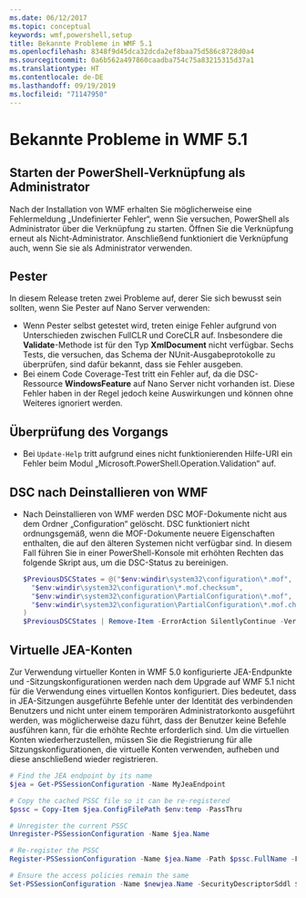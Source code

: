 ```yaml
---
ms.date: 06/12/2017
ms.topic: conceptual
keywords: wmf,powershell,setup
title: Bekannte Probleme in WMF 5.1
ms.openlocfilehash: 8348f9d45dca32dcda2ef8baa75d586c8728d0a4
ms.sourcegitcommit: 0a6b562a497860caadba754c75a83215315d37a1
ms.translationtype: HT
ms.contentlocale: de-DE
ms.lasthandoff: 09/19/2019
ms.locfileid: "71147950"
---
```

# <a name="known-issues-in-wmf-51"></a>Bekannte Probleme in WMF 5.1

## <a name="starting-powershell-shortcut-as-administrator"></a>Starten der PowerShell-Verknüpfung als Administrator

Nach der Installation von WMF erhalten Sie möglicherweise eine Fehlermeldung „Undefinierter Fehler“, wenn Sie versuchen, PowerShell als Administrator über die Verknüpfung zu starten. Öffnen Sie die Verknüpfung erneut als Nicht-Administrator. Anschließend funktioniert die Verknüpfung auch, wenn Sie sie als Administrator verwenden.

## <a name="pester"></a>Pester

In diesem Release treten zwei Probleme auf, derer Sie sich bewusst sein sollten, wenn Sie Pester auf Nano Server verwenden:

- Wenn Pester selbst getestet wird, treten einige Fehler aufgrund von Unterschieden zwischen FullCLR und CoreCLR auf. Insbesondere die **Validate**-Methode ist für den Typ **XmlDocument** nicht verfügbar. Sechs Tests, die versuchen, das Schema der NUnit-Ausgabeprotokolle zu überprüfen, sind dafür bekannt, dass sie Fehler ausgeben.
- Bei einem Code Coverage-Test tritt ein Fehler auf, da die DSC-Ressource **WindowsFeature** auf Nano Server nicht vorhanden ist. Diese Fehler haben in der Regel jedoch keine Auswirkungen und können ohne Weiteres ignoriert werden.

## <a name="operation-validation"></a>Überprüfung des Vorgangs

- Bei `Update-Help` tritt aufgrund eines nicht funktionierenden Hilfe-URI ein Fehler beim Modul „Microsoft.PowerShell.Operation.Validation“ auf.

## <a name="dsc-after-uninstall-wmf"></a>DSC nach Deinstallieren von WMF

- Nach Deinstallieren von WMF werden DSC MOF-Dokumente nicht aus dem Ordner „Configuration“ gelöscht. DSC funktioniert nicht ordnungsgemäß, wenn die MOF-Dokumente neuere Eigenschaften enthalten, die auf den älteren Systemen nicht verfügbar sind. In diesem Fall führen Sie in einer PowerShell-Konsole mit erhöhten Rechten das folgende Skript aus, um die DSC-Status zu bereinigen.

  ```powershell
  $PreviousDSCStates = @("$env:windir\system32\configuration\*.mof",
    "$env:windir\system32\configuration\*.mof.checksum",
    "$env:windir\system32\configuration\PartialConfiguration\*.mof",
    "$env:windir\system32\configuration\PartialConfiguration\*.mof.checksum"
  )
  $PreviousDSCStates | Remove-Item -ErrorAction SilentlyContinue -Verbose
  ```

## <a name="jea-virtual-accounts"></a>Virtuelle JEA-Konten

Zur Verwendung virtueller Konten in WMF 5.0 konfigurierte JEA-Endpunkte und -Sitzungskonfigurationen werden nach dem Upgrade auf WMF 5.1 nicht für die Verwendung eines virtuellen Kontos konfiguriert. Dies bedeutet, dass in JEA-Sitzungen ausgeführte Befehle unter der Identität des verbindenden Benutzers und nicht unter einem temporären Administratorkonto ausgeführt werden, was möglicherweise dazu führt, dass der Benutzer keine Befehle ausführen kann, für die erhöhte Rechte erforderlich sind. Um die virtuellen Konten wiederherzustellen, müssen Sie die Registrierung für alle Sitzungskonfigurationen, die virtuelle Konten verwenden, aufheben und diese anschließend wieder registrieren.

```powershell
# Find the JEA endpoint by its name
$jea = Get-PSSessionConfiguration -Name MyJeaEndpoint

# Copy the cached PSSC file so it can be re-registered
$pssc = Copy-Item $jea.ConfigFilePath $env:temp -PassThru

# Unregister the current PSSC
Unregister-PSSessionConfiguration -Name $jea.Name

# Re-register the PSSC
Register-PSSessionConfiguration -Name $jea.Name -Path $pssc.FullName -Force

# Ensure the access policies remain the same
Set-PSSessionConfiguration -Name $newjea.Name -SecurityDescriptorSddl $jea.SecurityDescriptorSddl
```
